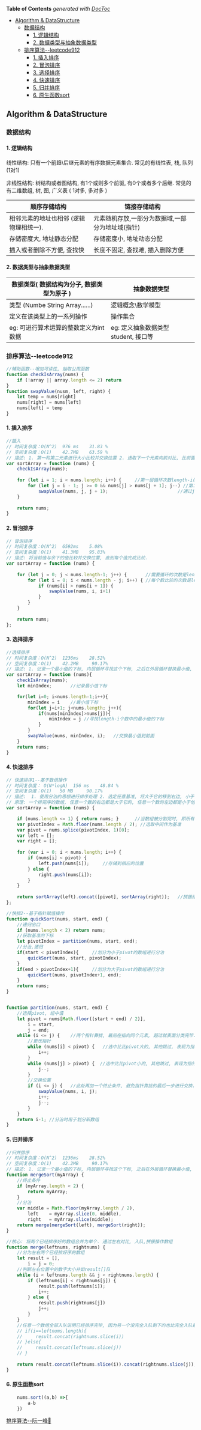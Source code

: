 <!-- START doctoc generated TOC please keep comment here to allow auto update -->
<!-- DON'T EDIT THIS SECTION, INSTEAD RE-RUN doctoc TO UPDATE -->
**Table of Contents**  *generated with [DocToc](https://github.com/thlorenz/doctoc)*

- [Algorithm & DataStructure](#algorithm--datastructure)
  - [数据结构](#数据结构)
    - [1. 逻辑结构](#1-逻辑结构)
    - [2. 数据类型与抽象数据类型](#2-数据类型与抽象数据类型)
  - [排序算法--leetcode912](#排序算法--leetcode912)
    - [1. 插入排序](#1-插入排序)
    - [2. 冒泡排序](#2-冒泡排序)
    - [3. 选择排序](#3-选择排序)
    - [4. 快速排序](#4-快速排序)
    - [5. 归并排序](#5-归并排序)
    - [6. 原生函数sort](#6-原生函数sort)

<!-- END doctoc generated TOC please keep comment here to allow auto update -->



## Algorithm & DataStructure

### 数据结构

#### 1. 逻辑结构

线性结构: 只有一个前趋\后继元素的有序数据元素集合. 常见的有线性表, 栈, 队列 (1对1)

非线性结构: 树结构或者图结构, 有1个或则多个前驱, 有0个或者多个后继. 常见的有二维数组, 树, 图, 广义表 ( 1对多, 多对多 )

| 顺序存储结构                           | 链接存储结构                                     |
| -------------------------------------- | ------------------------------------------------ |
| 相邻元素的地址也相邻 (逻辑物理相统一). | 元素随机存放,一部分为数据域,一部分为地址域(指针) |
| 存储密度大, 地址静态分配               | 存储密度小, 地址动态分配                         |
| 插入或者删除不方便, 查找快             | 长度不固定, 查找难, 插入删除方便                 |


#### 2. 数据类型与抽象数据类型

| 数据类型( 数据结构为分子, 数据类型为原子 ) | 抽象数据类型                        |
| ------------------------------------------ | ----------------------------------- |
| 类型 (Numbe String Array......)            | 逻辑概念\数学模型                   |
| 定义在该类型上的一系列操作                 | 操作集合                            |
| eg:  可进行算术运算的整数定义为int数据     | eg: 定义抽象数据类型student, 接口等 |



### 排序算法--leetcode912

```js
//辅助函数--增加可读性, 抽取公用函数
function checkIsArray(nums) {
    if (!array || array.length <= 2) return
}
function swapValue(nusm, left, right) {
    let temp = nums[right]
    nums[right] = nums[left]
    nums[left] = temp
}
```

#### 1. 插入排序

```js
//插入
// 时间复杂度：O(N^2)  976 ms    31.83 %
// 空间复杂度：O(1)    42.7MB    63.59 %
// 描述: 1. 第一和第二元素进行大小比较并交换位置 2. 选取下一个元素向前对比, 比前面值小的化就的话交换位置, 以此类推.
var sortArray = function (nums) {
    checkIsArray(nums);
    
    for (let i = 1; i < nums.length; i++) {		//第一层循环次数length-i(length-1), 设i为1让第二层判断方便
        for (let j = i - 1; j >= 0 && nums[j] > nums[j + 1]; j--) //第二层循环, 当比较到第一个元素时停止向前比较
            swapValue(nums, j, j + 1);							//通过j--来设置向前. 如果第j+1个比第j个小就往前挪
    }
    
    return nums;
}
```

#### 2. 冒泡排序

```js
// 冒泡排序
// 时间复杂度：O(N^2)  6592ms    5.08%
// 空间复杂度：O(1)    41.3MB    95.83%
// 描述: 将当前值与余下的值比较并交换位置, 直到每个值完成比较.
var sortArray = function (nums) {
    
    for (let j = 0; j < nums.length-1; j++) {		//需要循环的次数是length-1, 因为最后一个元素已经是最大数了
        for (let i = 0; i < nums.length - j; i++) {	//每个数比较的次数是length-j, 已经比较不需要再次比较.
            if (nums[i] > nums[i + 1]) {
                swapValue(nums, i, i+1)
            }
        }
    }
    
    return nums;
};
```

#### 3. 选择排序

```js
//选择排序
// 时间复杂度：O(N^2)  1236ms    28.52%
// 空间复杂度：O(1)    42.2MB     90.17%
// 描述: 1. 记录一个最小值的下标, 内层循环寻找这个下标, 之后在外层循环替换最小值, 下次可以从第二小的索引值开始, 以此循环.
var sortArray = function (nums){
    checkIsArray(nums);
    let minIndex;		//记录最小值下标

    for(let i=0; i<nums.length-1;i++){
        minIndex = i	//最小值下标
        for(let j=i+1; j<nums.length; j++){
            if(nums[minIndex]>nums[j]){
                minIndex = j //寻找length-i个数中的最小值的下标
            }
        }
        swapValue(nums, minIndex, i);	//交换最小值到前面
    }
    return nums;
}
```

#### 4. 快速排序

```js
// 快速排序1--基于数组操作
// 时间复杂度： O(N*logN)  156 ms    48.84 %
// 空间复杂度：O(1)   50 MB     90.17%
// 描述:	1. 使用分治的思想进行排序处理 2. 选定任意基准, 将大于它的移到右边, 小于他的移到左边 3. 对"基准"左边和右边的两个子集，不断重复第一步和第二步，直到所有子集只剩下一个元素为止
// 原理: 一个排完序的数组, 任意一个数的右边都是大于它的, 任意一个数的左边都是小于他的, 以此反推.
var sortArray = function (nums) {

    if (nums.length <= 1) { return nums; }		//当数组被分割完时, 即所有子集只有一个元素
    var pivotIndex = Math.floor(nums.length / 2); //选取中间作为基准
    var pivot = nums.splice(pivotIndex, 1)[0];
    var left = [];		
    var right = [];
    
    for (var i = 0; i < nums.length; i++) {
        if (nums[i] < pivot) {
            left.push(nums[i]);		//存储到相应的位置
        } else {
            right.push(nums[i]);
        }
    }
    
    return sortArray(left).concat([pivot], sortArray(right));	//拼接结果
};
```

```js
//快排2--基于指针赋值操作
function quickSort(nums, start, end) {
    //递归出口
    if (nums.length < 2) return nums;
    //获取基准的下标
    let pivotIndex = partition(nums, start, end);
    //分治,递归
    if(start < pivotIndex){     //划分为小于pivot的数组进行分治
        quickSort(nums, start, pivotIndex);
    }
    if(end > pivotIndex+1){     //划分为大于pivot的数组进行分治
        quickSort(nums, pivotIndex+1, end);
    }
    return nums;
}


function partition(nums, start, end) {
    //选择pivot, 组中值
    let pivot = nums[Math.floor((start + end) / 2)],
        i = start,
        j = end;
    while (i <= j) {    //两个指针靠拢, 最后在指向同个元素, 超过就表面分类完毕.
        //更改指针
        while (nums[i] < pivot) {   //选中比比pivot大的, 其他跳过, 表现为指针往后挪动
            i++;
        }
        while (nums[j] > pivot) {  //选中比比pivot小的, 其他跳过, 表现为指针往前挪动
            j--;
        }
        //交换位置
        if (i <= j) {   //此处再加一个终止条件, 避免指针靠拢的最后一步进行交换.
            swapValue(nums, i, j);
            i++;
            j--;
        }
    }
    return i-1; //分治时用于划分新数组
}
```

#### 5. 归并排序

```js
//归并排序
// 时间复杂度：O(N^2)  1236ms    28.52%
// 空间复杂度：O(1)    42.2MB     90.17%
// 描述: 1. 记录一个最小值的下标, 内层循环寻找这个下标, 之后在外层循环替换最小值, 下次可以从第二小的索引值开始, 以此循环.
function mergeSort(myArray) {
    //终止条件
    if (myArray.length < 2) {
        return myArray;
    }
    //分治
    var middle = Math.floor(myArray.length / 2),
        left    = myArray.slice(0, middle),
        right   = myArray.slice(middle);
    return merge(mergeSort(left), mergeSort(right));
}

//核心: 将两个已经排序好的数组合并为单个. 通过左右对比, 入队,拼接操作数组
function merge(leftnums, rightnums) {
    //分为左右两个已经排好序的数组
    let result = [],
        i = j = 0;
    //判断左右位置中的数字大小并如result[]队
    while (i < leftnums.length && j < rightnums.length) {
        if (leftnums[i] < rightnums[j]) {
            result.push(leftnums[i]);
            i++;
        } else {
            result.push(rightnums[j])
            j++;
        }
    }
    //任意一个数组全部入队说明已经排序完毕, 因为另一个没完全入队剩下的也比完全入队最后一个大, 直接拼接到后边即可
    // if(i==leftnums.length){	
    //     result.concat(rightnums.slice(i))
    // }else{
    //     result.concat(leftnums.slice(j))
    // }
    
    return result.concat(leftnums.slice(i)).concat(rightnums.slice(j));	//简写
}
```
#### 6. 原生函数sort

```js
    nums.sort((a,b) =>{
        a-b
    })
```


[排序算法--阮一峰🔗](https://javascript.ruanyifeng.com/library/sorting.html)





